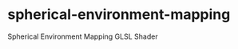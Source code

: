 spherical-environment-mapping
=============================

Spherical Environment Mapping GLSL Shader

